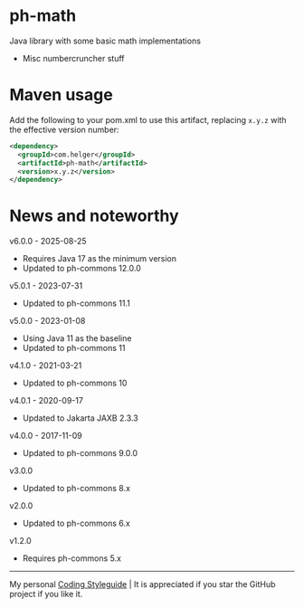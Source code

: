 # ph-math

Java library with some basic math implementations

* Misc numbercruncher stuff

# Maven usage

Add the following to your pom.xml to use this artifact, replacing `x.y.z` with the effective version number:

```xml
<dependency>
  <groupId>com.helger</groupId>
  <artifactId>ph-math</artifactId>
  <version>x.y.z</version>
</dependency>
```
  
# News and noteworthy

v6.0.0 - 2025-08-25
* Requires Java 17 as the minimum version
* Updated to ph-commons 12.0.0

v5.0.1 - 2023-07-31
* Updated to ph-commons 11.1

v5.0.0 - 2023-01-08
* Using Java 11 as the baseline
* Updated to ph-commons 11

v4.1.0 - 2021-03-21
* Updated to ph-commons 10

v4.0.1 - 2020-09-17
* Updated to Jakarta JAXB 2.3.3

v4.0.0 - 2017-11-09
* Updated to ph-commons 9.0.0

v3.0.0 
* Updated to ph-commons 8.x    

v2.0.0 
* Updated to ph-commons 6.x    

v1.2.0 
* Requires ph-commons 5.x    

---

My personal [Coding Styleguide](https://github.com/phax/meta/blob/master/CodingStyleguide.md) |
It is appreciated if you star the GitHub project if you like it.
